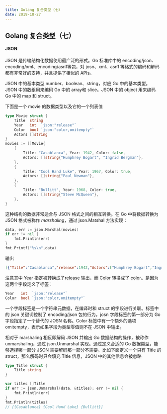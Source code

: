 ```yaml
---
title: Golang 复合类型（七）
date: 2019-10-27
---
```


## Golang 复合类型（七）



#### JSON


JSON 是传输结构化数据使用最广泛的形式。Go 标准库中的 encoding/json、encoding/xml、encoding/asn1等包，对 josn、xml、asn1 等格式的编码和解码都有非常好的支持，并且提供了相似的 APIs。

JSON 中的基本类型 number、boolean、string，对应 Go 中的基本类型。JSON 中的数组用来编码 Go 中的 array和 slice。JSON 中的 object 用来编码 Go 中的 map 和 struct。

下面是一个 movie 的数据类型以及它的一个列表值
```go
type Movie struct {
	Title  string
	Year   int  `json:"release"`
	Color  bool `json:"color,omitempty"`
	Actors []string
}
movies := []Movie{
	{
        Title: "Casablanca", Year: 1942, Color: false,
        Actors: []string{"Humphrey Bogart", "Ingrid Bergman"},
    },
    {
        Title: "Cool Hand Luke", Year: 1967, Color: true,
        Actors: []string{"Paul Newman"},
    },
    {
        Title: "Bullitt", Year: 1968, Color: true,
        Actors: []string{"Steve McQueen"},
    },
}
```
这种结构的数据非常适合与 JSON 格式之间的相互转换。在 Go 中将数据转换为 JSON 格式被称作 *marshaling*，通过 json.Matshal 方法实现：

```go
data, err := json.Marshal(movies)
if err != nil {
    fmt.Println(err)
}
fmt.Printf("%s\n",data)
```
输出
```json
[{"Title":"Casablanca","release":1942,"Actors":["Humphrey Bogart","Ingrid Bergman"]},{"Title":"Cool Hand Luke","release":1967,"color":true,"Actors":["Paul Newman"]},{"Title":"Bullitt","release":1968,"color":true,"Actors":["Steve McQueen"]}]
```

注意其中 Year 指定被转换成了release 输出，而 Color 转换成了 color。是因为这两个字段定义了标签：
```go
Year   int  `json:"release"`
Color  bool `json:"color,omitempty"`
```
一个字段标签是一个字符串元数据，在编译时和 struct 的字段进行关联。标签中的 json 关键词控制了 encoding/json 包的行为，josn 字段标签的第一部分为 Go 字段指定了一个替代的 JOSN 名称。Color 标签中有一个额外的选项 omitempty，表示如果字段为类型零值则不在 JSON 中输出。




相对于 marshaling 相反即解码 JSON 并输出 Go 数据结构的操作，被称作 unmarshaling，通过 json.Unmarshal 实现。通过定义合适的 Go 数据类型，能够选择哪一部分 JSON 需要解码那一部分不需要。比如下面定义一个只有 Title 的 struct，那么解码时只会填充 Title 信息，JSON 中的其他信息会被忽略

```go
type Title struct {
    Title string
}

var titles []Title
if err := json.Unmarshal(data, &titles); err != nil {
    fmt.Println(err)
}
fmt.Println(titles)
// [{Casablanca} {Cool Hand Luke} {Bullitt}]
```


